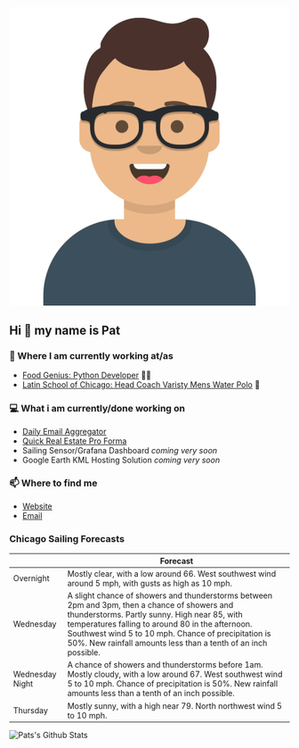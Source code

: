 [![Social banner for p-j-falconer](https://raw.githubusercontent.com/P-J-FALCONER/P-J-FALCONER/master/assets/avataaars.svg)](https://patfalconer.com/)
## Hi :wave: my name is Pat

### 💼 Where I am currently working at/as
- [Food Genius: Python Developer](https://getfoodgenius.com/) 🍔🐍
- [Latin School of Chicago: Head Coach Varisty Mens Water Polo](https://www.latinschool.org/) 🤽


### 💻 What i am currently/done working on
 - [Daily Email Aggregator](https://github.com/P-J-FALCONER/dott_daily_mail)
 - [Quick Real Estate Pro Forma](https://github.com/P-J-FALCONER/henry)
 - Sailing Sensor/Grafana Dashboard *coming very soon*
 - Google Earth KML Hosting Solution *coming very soon*

### 📫 Where to find me
 - [Website](https://patfalconer.com/)
 - [Email](mailto:patrick.j.falconer@gmail.com)


### Chicago Sailing Forecasts
|   | Forecast  |
|---|---|
| Overnight | Mostly clear, with a low around 66. West southwest wind around 5 mph, with gusts as high as 10 mph. |
| Wednesday | A slight chance of showers and thunderstorms between 2pm and 3pm, then a chance of showers and thunderstorms. Partly sunny. High near 85, with temperatures falling to around 80 in the afternoon. Southwest wind 5 to 10 mph. Chance of precipitation is 50%. New rainfall amounts less than a tenth of an inch possible. |
| Wednesday Night | A chance of showers and thunderstorms before 1am. Mostly cloudy, with a low around 67. West southwest wind 5 to 10 mph. Chance of precipitation is 50%. New rainfall amounts less than a tenth of an inch possible. |
| Thursday | Mostly sunny, with a high near 79. North northwest wind 5 to 10 mph. |

![Pats's Github Stats](https://github-readme-stats.vercel.app/api?username=p-j-falconer&show_icons=true&theme=radical)
